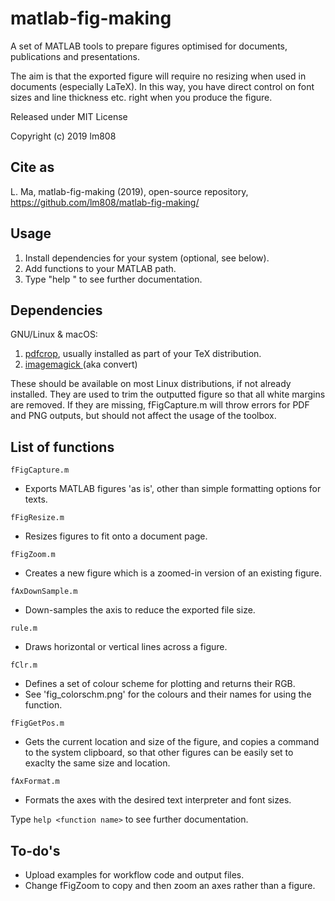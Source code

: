 # matlab-fig-making
A set of MATLAB tools to prepare figures optimised for documents, publications and presentations.

The aim is that the exported figure will require no resizing when used in documents (especially LaTeX). In this way, you have direct control on font sizes and line thickness etc. right when you produce the figure.

Released under MIT License

Copyright (c) 2019 lm808

## Cite as
L. Ma, matlab-fig-making (2019), open-source repository, https://github.com/lm808/matlab-fig-making/

## Usage

1. Install dependencies for your system (optional, see below).
2. Add functions to your MATLAB path.
3. Type "help <function name>" to see further documentation.

## Dependencies

GNU/Linux & macOS:

1. [pdfcrop](https://ctan.org/pkg/pdfcrop?lang=en), usually installed as part of your TeX distribution.
2. [imagemagick ](https://www.imagemagick.org/) (aka convert)

These should be available on most Linux distributions, if not already installed. They are used to trim the outputted figure so that all white margins are removed. If they are missing, fFigCapture.m will throw errors for PDF and PNG outputs, but should not affect the usage of the toolbox.

## List of functions

`fFigCapture.m`
- Exports MATLAB figures 'as is', other than simple formatting options for texts. 

`fFigResize.m`
- Resizes figures to fit onto a document page.

`fFigZoom.m`
- Creates a new figure which is a zoomed-in version of an existing figure.

`fAxDownSample.m`
- Down-samples the axis to reduce the exported file size.

`rule.m`
- Draws horizontal or vertical lines across a figure.

`fClr.m`
- Defines a set of colour scheme for plotting and returns their RGB.
- See 'fig_colorschm.png' for the colours and their names for using the function.

`fFigGetPos.m`
- Gets the current location and size of the figure, and copies a command to the system clipboard, so that other figures can be easily set to exaclty the same size and location.

`fAxFormat.m`
- Formats the axes with the desired text interpreter and font sizes.

Type `help <function name>` to see further documentation.

## To-do's

* Upload examples for workflow code and output files.
* Change fFigZoom to copy and then zoom an axes rather than a figure.
